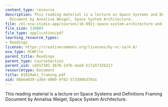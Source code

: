 ```yaml
---
content_type: resource
description: This reading material is a lecture on Space Systems and Definitions Framing
  Document by Annalisa Weigel, Space System Architecture.
file: /ol-ocw-studio-app/courses/16-892j-space-system-architecture-and-design-fall-2004/0bbea039a364d9099f02573386b370a1_01010wk1_framing.pdf
file_size: 118803
file_type: application/pdf
learning_resource_types:
- Readings
license: https://creativecommons.org/licenses/by-nc-sa/4.0/
ocw_type: OCWFile
parent_title: Readings
parent_type: CourseSection
parent_uid: cdd17381-3670-14fb-4ae8-517a5732b217
resourcetype: Document
title: 01010wk1_framing.pdf
uid: 0bbea039-a364-d909-9f02-573386b370a1
---
```

This reading material is a lecture on Space Systems and Definitions Framing Document by Annalisa Weigel, Space System Architecture.